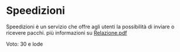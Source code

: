 # Speedizioni
Speedizioni è un servizio che offre agli utenti la possibilità di inviare o ricevere pacchi. più informazioni su [Relazione.pdf](https://github.com/dugoalberto/ProgettoBasiDiDati/blob/main/Relazione.pdf)

Voto: 30 e lode
